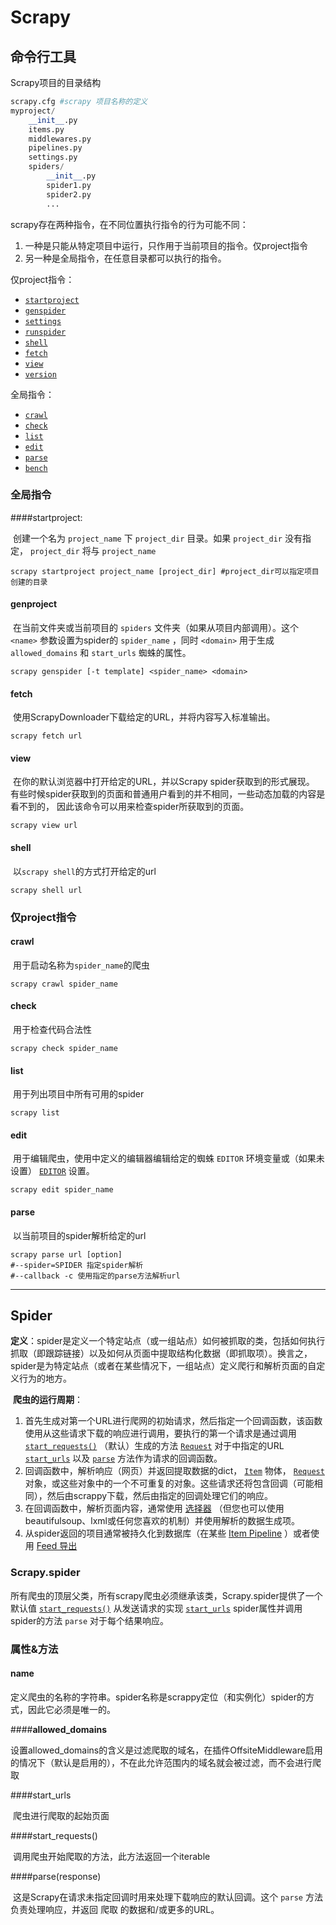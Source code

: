 # Scrapy

## 命令行工具

Scrapy项目的目录结构

```python
scrapy.cfg #scrapy 项目名称的定义
myproject/
    __init__.py
    items.py
    middlewares.py
    pipelines.py
    settings.py
    spiders/
        __init__.py
        spider1.py
        spider2.py
        ...
```

scrapy存在两种指令，在不同位置执行指令的行为可能不同：

1. 一种是只能从特定项目中运行，只作用于当前项目的指令。仅project指令
2. 另一种是全局指令，在任意目录都可以执行的指令。



仅project指令：

- [`startproject`](https://www.osgeo.cn/scrapy/topics/commands.html#std:command-startproject)
- [`genspider`](https://www.osgeo.cn/scrapy/topics/commands.html#std:command-genspider)
- [`settings`](https://www.osgeo.cn/scrapy/topics/commands.html#std:command-settings)
- [`runspider`](https://www.osgeo.cn/scrapy/topics/commands.html#std:command-runspider)
- [`shell`](https://www.osgeo.cn/scrapy/topics/commands.html#std:command-shell)
- [`fetch`](https://www.osgeo.cn/scrapy/topics/commands.html#std:command-fetch)
- [`view`](https://www.osgeo.cn/scrapy/topics/commands.html#std:command-view)
- [`version`](https://www.osgeo.cn/scrapy/topics/commands.html#std:command-version)



全局指令：

- [`crawl`](https://www.osgeo.cn/scrapy/topics/commands.html#std:command-crawl)
- [`check`](https://www.osgeo.cn/scrapy/topics/commands.html#std:command-check)
- [`list`](https://www.osgeo.cn/scrapy/topics/commands.html#std:command-list)
- [`edit`](https://www.osgeo.cn/scrapy/topics/commands.html#std:command-edit)
- [`parse`](https://www.osgeo.cn/scrapy/topics/commands.html#std:command-parse)
- [`bench`](https://www.osgeo.cn/scrapy/topics/commands.html#std:command-bench)



### 全局指令

####startproject:

​	创建一个名为 `project_name` 下 `project_dir` 目录。如果 `project_dir` 没有指定， `project_dir` 将与 `project_name` 

```shell
scrapy startproject project_name [project_dir] #project_dir可以指定项目创建的目录
```

#### genproject

​	在当前文件夹或当前项目的 `spiders` 文件夹（如果从项目内部调用）。这个 `<name>` 参数设置为spider的 `spider_name` ，同时 `<domain>` 用于生成 `allowed_domains` 和 `start_urls` 蜘蛛的属性。

```shell
scrapy genspider [-t template] <spider_name> <domain>
```

#### fetch

​	使用ScrapyDownloader下载给定的URL，并将内容写入标准输出。

```shell
scrapy fetch url
```

#### view

​	在你的默认浏览器中打开给定的URL，并以Scrapy spider获取到的形式展现。 有些时候spider获取到的页面和普通用户看到的并不相同，一些动态加载的内容是看不到的， 因此该命令可以用来检查spider所获取到的页面。

```shsell
scrapy view url
```

#### shell

​	以`scrapy shell`的方式打开给定的url

```shell
scrapy shell url
```



### 仅project指令

#### crawl

​	用于启动名称为`spider_name`的爬虫

```shell
scrapy crawl spider_name
```

#### check

​	用于检查代码合法性

```shell
scrapy check spider_name
```

#### list

​	用于列出项目中所有可用的spider

```shell
scrapy list
```

#### edit

​	用于编辑爬虫，使用中定义的编辑器编辑给定的蜘蛛 `EDITOR` 环境变量或（如果未设置） [`EDITOR`](https://www.osgeo.cn/scrapy/topics/settings.html#std:setting-EDITOR) 设置。

```shell
scrapy edit spider_name
```

#### parse

​	以当前项目的spider解析给定的url

```shell
scrapy parse url [option]
#--spider=SPIDER 指定spider解析
#--callback -c 使用指定的parse方法解析url
```

------

## Spider

​	**定义**：spider是定义一个特定站点（或一组站点）如何被抓取的类，包括如何执行抓取（即跟踪链接）以及如何从页面中提取结构化数据（即抓取项）。换言之，spider是为特定站点（或者在某些情况下，一组站点）定义爬行和解析页面的自定义行为的地方。

​	**爬虫的运行周期**：

1. 首先生成对第一个URL进行爬网的初始请求，然后指定一个回调函数，该函数使用从这些请求下载的响应进行调用，要执行的第一个请求是通过调用 [`start_requests()`](https://www.osgeo.cn/scrapy/topics/spiders.html#scrapy.spiders.Spider.start_requests) （默认）生成的方法 [`Request`](https://www.osgeo.cn/scrapy/topics/request-response.html#scrapy.http.Request) 对于中指定的URL [`start_urls`](https://www.osgeo.cn/scrapy/topics/spiders.html#scrapy.spiders.Spider.start_urls) 以及 [`parse`](https://www.osgeo.cn/scrapy/topics/spiders.html#scrapy.spiders.Spider.parse) 方法作为请求的回调函数。
2. 回调函数中，解析响应（网页）并返回提取数据的dict， [`Item`](https://www.osgeo.cn/scrapy/topics/items.html#scrapy.item.Item) 物体， [`Request`](https://www.osgeo.cn/scrapy/topics/request-response.html#scrapy.http.Request) 对象，或这些对象中的一个不可重复的对象。这些请求还将包含回调（可能相同），然后由scrappy下载，然后由指定的回调处理它们的响应。
3. 在回调函数中，解析页面内容，通常使用 [选择器](https://www.osgeo.cn/scrapy/topics/selectors.html#topics-selectors) （但您也可以使用beautifulsoup、lxml或任何您喜欢的机制）并使用解析的数据生成项。
4. 从spider返回的项目通常被持久化到数据库（在某些 [Item Pipeline](https://www.osgeo.cn/scrapy/topics/item-pipeline.html#topics-item-pipeline) ）或者使用 [Feed 导出](https://www.osgeo.cn/scrapy/topics/feed-exports.html#topics-feed-exports)

### Scrapy.spider

​	所有爬虫的顶层父类，所有scrapy爬虫必须继承该类，Scrapy.spider提供了一个默认值 [`start_requests()`](https://www.osgeo.cn/scrapy/topics/spiders.html#scrapy.spiders.Spider.start_requests) 从发送请求的实现 [`start_urls`](https://www.osgeo.cn/scrapy/topics/spiders.html#scrapy.spiders.Spider.start_urls) spider属性并调用spider的方法 `parse` 对于每个结果响应。

### 属性&方法

#### name

​	定义爬虫的名称的字符串。spider名称是scrappy定位（和实例化）spider的方式，因此它必须是唯一的。

####**allowed_domains**

​	设置allowed_domains的含义是过滤爬取的域名，在插件OffsiteMiddleware启用的情况下（默认是启用的），不在此允许范围内的域名就会被过滤，而不会进行爬取

####start_urls

​	爬虫进行爬取的起始页面

####start_requests()

​	调用爬虫开始爬取的方法，此方法返回一个iterable

####parse(response)

​	这是Scrapy在请求未指定回调时用来处理下载响应的默认回调。这个 `parse` 方法负责处理响应，并返回 爬取 的数据和/或更多的URL。